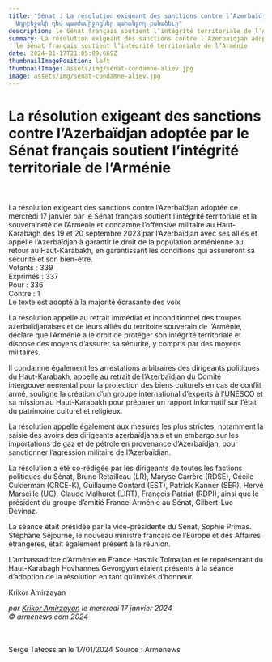 ```yaml
---
title: "Sénat : La résolution exigeant des sanctions contre l’Azerbaïdjan
  Ադրբեջանի դեմ պատժամիջոցներ պահանջող բանաձեւը"
description: le Sénat français soutient l’intégrité territoriale de l’Arménie
summary: La résolution exigeant des sanctions contre l’Azerbaïdjan adoptée par
  le Sénat français soutient l’intégrité territoriale de l’Arménie
date: 2024-01-17T21:05:09.669Z
thumbnailImagePosition: left
thumbnailImage: assets/img/sénat-condamne-aliev.jpg
image: assets/img/sénat-condamne-aliev.jpg
---
```

# La résolution exigeant des sanctions contre l’Azerbaïdjan adoptée par le Sénat français soutient l’intégrité territoriale de l’Arménie

\
\
La résolution exigeant des sanctions contre l’Azerbaïdjan adoptée ce mercredi 17 janvier par le Sénat français soutient l’intégrité territoriale et la souveraineté de l’Arménie et condamne l’offensive militaire au Haut-Karabagh des 19 et 20 septembre 2023 par l’Azerbaïdjan avec ses alliés et appelle l’Azerbaïdjan à garantir le droit de la population arménienne au retour au Haut-Karabakh, en garantissant les conditions qui assureront sa sécurité et son bien-être.\
Votants : 339\
Exprimés : 337\
Pour : 336\
Contre : 1\
Le texte est adopté à la majorité écrasante des voix

La résolution appelle au retrait immédiat et inconditionnel des troupes azerbaïdjanaises et de leurs alliés du territoire souverain de l’Arménie, déclare que l’Arménie a le droit de protéger son intégrité territoriale et dispose des moyens d’assurer sa sécurité, y compris par des moyens militaires.

Il condamne également les arrestations arbitraires des dirigeants politiques du Haut-Karabakh, appelle au retrait de l’Azerbaïdjan du Comité intergouvernemental pour la protection des biens culturels en cas de conflit armé, souligne la création d’un groupe international d’experts à l’UNESCO et sa mission au Haut-Karabakh pour préparer un rapport informatif sur l’état du patrimoine culturel et religieux.

La résolution appelle également aux mesures les plus strictes, notamment la saisie des avoirs des dirigeants azerbaïdjanais et un embargo sur les importations de gaz et de pétrole en provenance d’Azerbaïdjan, pour sanctionner l’agression militaire de l’Azerbaïdjan.

La résolution a été co-rédigée par les dirigeants de toutes les factions politiques du Sénat, Bruno Retailleau (LR), Maryse Carrère (RDSE), Cécile Cukierman (CRCE-K), Guillaume Gontard (EST), Patrick Kanner (SER), Hervé Marseille (UC), Claude Malhuret (LIRT), François Patriat (RDPI), ainsi que le président du groupe d’amitié France-Arménie au Sénat, Gilbert-Luc Devinaz.

La séance était présidée par la vice-présidente du Sénat, Sophie Primas. Stéphane Séjourne, le nouveau ministre français de l’Europe et des Affaires étrangères, était également présent à la réunion.

L’ambassadrice d’Arménie en France Hasmik Tolmajian et le représentant du Haut-Karabagh Hovhannes Gevorgyan étaient présents à la séance d’adoption de la résolution en tant qu’invités d’honneur.

Krikor Amirzayan

*par [Krikor Amirzayan](https://www.armenews.com/spip.php?page=auteur&id_auteur=33) le mercredi 17 janvier 2024\
© armenews.com 2024*

\
\
Serge Tateossian le 17/01/2024 Source : Armenews